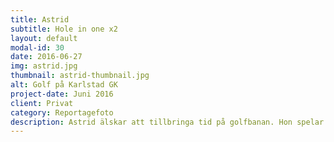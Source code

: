 ```yaml
---
title: Astrid
subtitle: Hole in one x2
layout: default
modal-id: 30
date: 2016-06-27
img: astrid.jpg
thumbnail: astrid-thumbnail.jpg
alt: Golf på Karlstad GK
project-date: Juni 2016
client: Privat
category: Reportagefoto
description: Astrid älskar att tillbringa tid på golfbanan. Hon spelar mest med sin make Karl-Johan. Tack vare handicapsystemet kan de mötas på samma villkor. Men även om maken har ett lägre handicap så är det Astrid som har slagit inte bara en utan två hole in ones på Karlstad GK, en bedrift som har ristats in på en plakett i klubbhuset. Ibland spelar paret med kompisar eller som en gång, med en räv som följde med dem fyra hål. Den lilla krabaten tog då bollen som låg helt öppet på fairway. Räven gjorde mindre charmigt om samma trick på en tävling. Sedan dess har ingen sett till räven.
---
```

